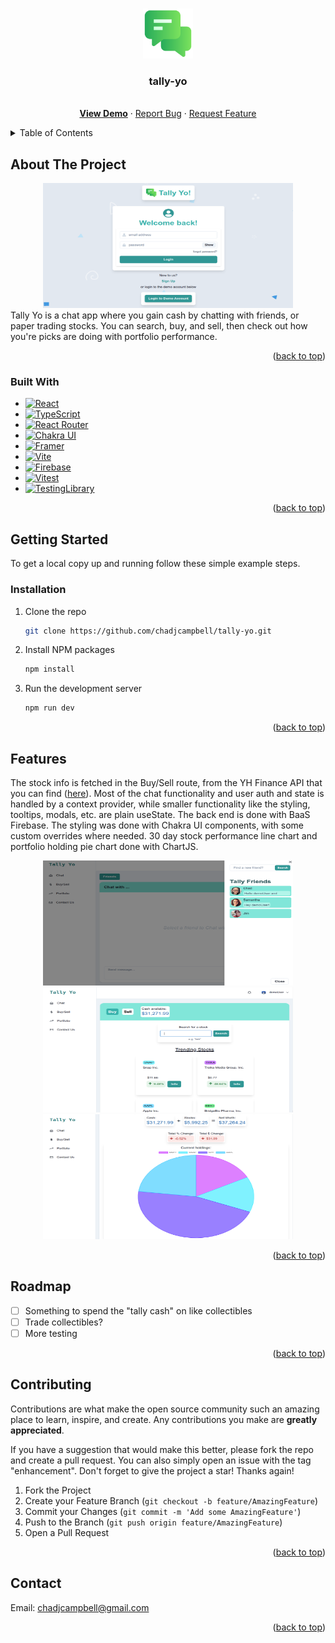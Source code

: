<!-- Improved compatibility of back to top link: See: https://github.com/othneildrew/Best-README-Template/pull/73 -->

<a name="readme-top"></a>

<!--
*** Thanks for checking out the Best-README-Template. If you have a suggestion
*** that would make this better, please fork the repo and create a pull request
*** or simply open an issue with the tag "enhancement".
*** Don't forget to give the project a star!
*** Thanks again! Now go create something AMAZING! :D
-->

<!-- PROJECT SHIELDS -->
<!--
*** I'm using markdown "reference style" links for readability.
*** Reference links are enclosed in brackets [ ] instead of parentheses ( ).
*** See the bottom of this document for the declaration of the reference variables
*** for contributors-url, forks-url, etc. This is an optional, concise syntax you may use.
*** https://www.markdownguide.org/basic-syntax/#reference-style-links
-->

<!-- PROJECT LOGO -->
<br />
<div align="center">
  <a href="https://github.com/chadjcampbell/tally-yo">
    <img src="public/chat.png" alt="Logo" width="80" height="80">
  </a>

<h3 align="center">tally-yo</h3>

  <p align="center">
    <br />
    <a target='_blank' href="https://chadjcampbell.github.io/tally-yo/"><strong>View Demo</strong></a>
    ·
    <a href="https://github.com/chadjcampbell/tally-yo/issues">Report Bug</a>
    ·
    <a href="https://github.com/chadjcampbell/tally-yo/issues">Request Feature</a>
  </p>
</div>

<!-- TABLE OF CONTENTS -->
<details>
  <summary>Table of Contents</summary>
  <ol>
    <li>
      <a href="#about-the-project">About The Project</a>
      <ul>
        <li><a href="#built-with">Built With</a></li>
      </ul>
    </li>
    <li>
      <a href="#getting-started">Getting Started</a>
      <ul>
        <li><a href="#installation">Installation</a></li>
      </ul>
    </li>
    <li><a href="#features">Features</a></li>
    <li><a href="#roadmap">Roadmap</a></li>
    <li><a href="#contributing">Contributing</a></li>
    <li><a href="#contact">Contact</a></li>
  </ol>
</details>

<!-- ABOUT THE PROJECT -->

## About The Project

<div align="center">
    <img src="public/tyss1.png" alt="Screenshot" width="400" height="200">
</div>
Tally Yo is a chat app where you gain cash by chatting with friends, or paper trading stocks. You can search, buy, and sell, then check out how you're picks are doing with portfolio performance.

<p align="right">(<a href="#readme-top">back to top</a>)</p>

### Built With

- [![React][react.js]][react-url]
- [![TypeScript](https://img.shields.io/badge/typescript-%23007ACC.svg?style=for-the-badge&logo=typescript&logoColor=white)][typescript-url]
- [![React Router](https://img.shields.io/badge/React_Router-CA4245?style=for-the-badge&logo=react-router&logoColor=white)][router-url]
- [![Chakra UI](https://img.shields.io/badge/chakra-%234ED1C5.svg?style=for-the-badge&logo=chakraui&logoColor=white)][chakra-url]
- [![Framer](https://img.shields.io/badge/Framer-black?style=for-the-badge&logo=framer&logoColor=blue)][framer-url]
- [![Vite](https://img.shields.io/badge/vite-%23646CFF.svg?style=for-the-badge&logo=vite&logoColor=white)][vite-url]
- [![Firebase](https://img.shields.io/badge/firebase-%23039BE5.svg?style=for-the-badge&logo=firebase)][firebase-url]
- [![Vitest](https://img.shields.io/badge/Vitest-6E9F18.svg?style=for-the-badge&logo=Vitest&logoColor=white)][vitest-url]
- [![TestingLibrary](https://img.shields.io/badge/Testing%20Library-E33332.svg?style=for-the-badge&logo=Testing-Library&logoColor=white)][testing-libray-url]

<p align="right">(<a href="#readme-top">back to top</a>)</p>

<!-- GETTING STARTED -->

## Getting Started

To get a local copy up and running follow these simple example steps.

### Installation

1. Clone the repo
   ```sh
   git clone https://github.com/chadjcampbell/tally-yo.git
   ```
2. Install NPM packages
   ```sh
   npm install
   ```
3. Run the development server
   ```js
   npm run dev
   ```

<p align="right">(<a href="#readme-top">back to top</a>)</p>

<!-- USAGE EXAMPLES -->

## Features

The stock info is fetched in the Buy/Sell route, from the YH Finance API that you can find (<a href="https://financeapi.net/">here</a>). Most of the chat functionality and user auth and state is handled by a context provider, while smaller functionality like the styling, tooltips, modals, etc. are plain useState. The back end is done with BaaS Firebase. The styling was done with Chakra UI components, with some custom overrides where needed. 30 day stock performance line chart and portfolio holding pie chart done with ChartJS.

<div align="center">
    <img src="public/tyss2.png" alt="Screenshot" width="400" height="200">
    <img src="public/tyss3.png" alt="Screenshot" width="400" height="200">
    <img src="public/tyss4.png" alt="Screenshot" width="400" height="200">
</div>

<p align="right">(<a href="#readme-top">back to top</a>)</p>

<!-- ROADMAP -->

## Roadmap

- [ ] Something to spend the "tally cash" on like collectibles
- [ ] Trade collectibles?
- [ ] More testing

<p align="right">(<a href="#readme-top">back to top</a>)</p>

<!-- CONTRIBUTING -->

## Contributing

Contributions are what make the open source community such an amazing place to learn, inspire, and create. Any contributions you make are **greatly appreciated**.

If you have a suggestion that would make this better, please fork the repo and create a pull request. You can also simply open an issue with the tag "enhancement".
Don't forget to give the project a star! Thanks again!

1. Fork the Project
2. Create your Feature Branch (`git checkout -b feature/AmazingFeature`)
3. Commit your Changes (`git commit -m 'Add some AmazingFeature'`)
4. Push to the Branch (`git push origin feature/AmazingFeature`)
5. Open a Pull Request

<p align="right">(<a href="#readme-top">back to top</a>)</p>

<!-- CONTACT -->

## Contact

Email: chadjcampbell@gmail.com

<p align="right">(<a href="#readme-top">back to top</a>)</p>

<!-- MARKDOWN LINKS & IMAGES -->
<!-- https://www.markdownguide.org/basic-syntax/#reference-style-links -->

[linkedin-shield]: https://img.shields.io/badge/-LinkedIn-black.svg?style=for-the-badge&logo=linkedin&colorB=555
[linkedin-url]: https://linkedin.com/in/linkedin_username
[react.js]: https://img.shields.io/badge/React-20232A?style=for-the-badge&logo=react&logoColor=61DAFB
[react-url]: https://reactjs.org/
[bootstrap.com]: https://img.shields.io/badge/Bootstrap-563D7C?style=for-the-badge&logo=bootstrap&logoColor=white
[bootstrap-url]: https://getbootstrap.com
[framer-url]: (https://www.framer.com/motion/)
[typescript-url]: (https://www.typescriptlang.org/)
[router-url]: (https://reactrouter.com/en/main)
[jest-url]: (https://jestjs.io/)
[testing-url]: (https://testing-library.com/)
[chakra-url]: (https://chakra-ui.com/)
[vite-url]: (https://vitejs.dev/)
[firebase-url]: (https://firebase.google.com/)
[vitest-url]: (https://vitest.dev/)
[testing-libray-url]: (https://testing-library.com/)
